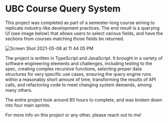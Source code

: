# UBC Course Query System

This project was completed as part of a semester-long course aiming to replicate industry-like development practices. 
The end result is a querying UI (see image below) that allows users to select various fields, and have the sections from courses matching those fields be returned.

![Screen Shot 2021-05-06 at 11 44 05 PM](https://user-images.githubusercontent.com/33341701/117408569-fad4b880-aec4-11eb-974a-d382f53c9a40.png)

The project is written in TypeScript and JavaScript. It brought in a variety of software engineering elements and challenges, including testing to the spec, creating complex recursive functions, selecting proper data structures for very specific use cases, ensuring the query engine runs within a reasonably short amount of time, transforming the results of API calls, and refactoring code to meet changing system demands, among many others. 

The entire project took around 80 hours to complete, and was broken down into four main sprints. 

For more info on this project or any other, please reach out to me!
